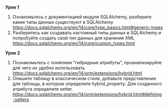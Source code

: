 **Урок 1**
1) Ознакомьтесь с документацией модуля SQLAlchemy, разберите какие типы данных существуют в SQLAlchemy
	https://docs.sqlalchemy.org/en/14/core/type_basics.html#generic-types
2) Разберитесь как создавать кастомный типы данных в SQLAlchemy
 и попробуйте создать свой тип данных для хранения XML
	https://docs.sqlalchemy.org/en/14/core/custom_types.html

**Урок 2**
1) Познакомьтесь с понятием “гибридные атрибуты”, 
проанализируйте для чего их удобно использовать
https://docs.sqlalchemy.org/en/14/orm/extensions/hybrid.html
2)	Опишите таблицу в классическом стиле, добавьте представление для таблицы, в котором определите hybrid_property. Для созданного атрибута определите setter.
https://docs.sqlalchemy.org/en/14/orm/extensions/hybrid.html#defining-setters
